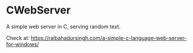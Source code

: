 # CWebServer
 A simple web server in C, serving random text.
 
 Check at: https://raibahadursingh.com/a-simple-c-language-web-server-for-windows/
